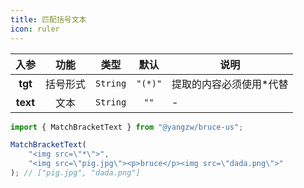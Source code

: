 ```yaml
---
title: 匹配括号文本
icon: ruler
---
```


入参|功能|类型|默认|说明
:-:|:-:|:-:|:-:|-
**tgt**|括号形式|`String`|`"(*)"`|提取的内容必须使用\*代替
**text**|文本|`String`|`""`|-

```js
import { MatchBracketText } from "@yangzw/bruce-us";

MatchBracketText(
	"<img src=\"*\">",
	"<img src=\"pig.jpg\"><p>bruce</p><img src=\"dada.png\">"
); // ["pig.jpg", "dada.png"]
```